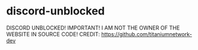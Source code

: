 # discord-unblocked
DISCORD UNBLOCKED!
IMPORTANT! I AM NOT THE OWNER OF THE WEBSITE IN SOURCE CODE!
CREDIT: https://github.com/titaniumnetwork-dev
